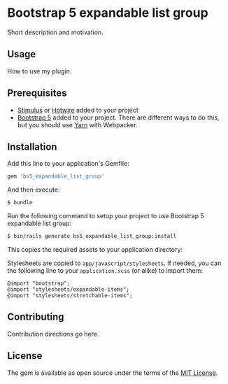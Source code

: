 # Bootstrap 5 expandable list group
Short description and motivation.

## Usage
How to use my plugin.

## Prerequisites

- [Stimulus](https://github.com/hotwired/stimulus-rails) or [Hotwire](https://github.com/hotwired/hotwire-rails) added to your project
- [Bootstrap 5](https://getbootstrap.com/) added to your project. There are different ways to do this, but you should use [Yarn](https://getbootstrap.com/docs/5.0/getting-started/download/#rubygems) with Webpacker.

## Installation
Add this line to your application's Gemfile:

```ruby
gem 'bs5_expandable_list_group'
```

And then execute:

```bash
$ bundle
```

Run the following command to setup your project to use Bootstrap 5 expandable list group:

```bash
$ bin/rails generate bs5_expandable_list_group:install
```

This copies the required assets to your application directory:

Stylesheets are copied to `app/javascript/stylesheets`. If needed, you can the following line to your `application.scss` (or alike) to import them:

```ssss
@import "bootstrap";
@import "stylesheets/expandable-items";
@import "stylesheets/stretchable-items";
```

## Contributing
Contribution directions go here.

## License
The gem is available as open source under the terms of the [MIT License](https://opensource.org/licenses/MIT).
